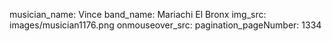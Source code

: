 musician_name: Vince
band_name: Mariachi El Bronx
img_src: images/musician1176.png
onmouseover_src: 
pagination_pageNumber: 1334